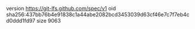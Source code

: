 version https://git-lfs.github.com/spec/v1
oid sha256:437bb76b4e91838c1a44abe2082bcd3453039d63cf46e7c7f7eb4cd0ddd1fd97
size 9063
